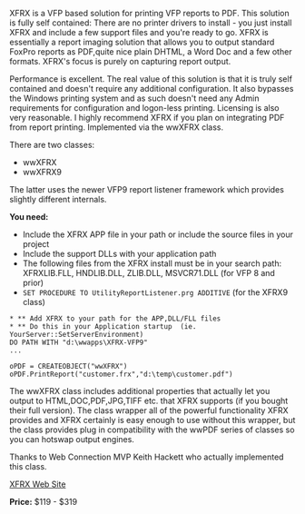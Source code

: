 ﻿XFRX is a VFP based solution for printing VFP reports to PDF. This solution is fully self contained: There are no printer drivers to install - you just install XFRX and include a few support files and you're ready to go. XFRX is essentially a report imaging solution that allows you to output standard FoxPro reports as PDF,quite nice plain DHTML, a Word Doc and a few other formats. XFRX's focus is purely on capturing report output.Performance is excellent. The real value of this solution is that it is truly self contained and doesn't require any additional configuration. It also bypasses the Windows printing  system and as such doesn't need any Admin requirements for configuration and logon-less printing. Licensing is also very reasonable. I highly recommend XFRX if you plan on integrating PDF from report printing.  Implemented via the wwXFRX class.There are two classes:* wwXFRX* wwXFRX9The latter uses the newer VFP9 report listener framework which provides slightly different internals.**You need:**  * Include the XFRX APP file in your path or include the source files in your project* Include the support DLLs with your application path* The following files from the XFRX install must be in your search path:XFRXLIB.FLL, HNDLIB.DLL, ZLIB.DLL,  MSVCR71.DLL (for VFP 8 and prior)* `SET PROCEDURE TO UtilityReportListener.prg ADDITIVE`  (for the XFRX9 class)```foxpro* ** Add XFRX to your path for the APP,DLL/FLL files* ** Do this in your Application startup  (ie. YourServer::SetServerEnvironment)DO PATH WITH "d:\wwapps\XFRX-VFP9"...oPDF = CREATEOBJECT("wwXFRX")oPDF.PrintReport("customer.frx","d:\temp\customer.pdf")```The wwXFRX class includes additional properties that actually let you output to HTML,DOC,PDF,JPG,TIFF etc. that XFRX supports (if you bought their full version). The class wrapper all of the powerful functionality XFRX provides and XFRX certainly is easy enough to use without this wrapper, but the class provides plug in compatibility with the wwPDF series of classes so you can hotswap output engines.Thanks to Web Connection MVP Keith Hackett who actually implemented this class.[XFRX Web Site](http://www.eqeus.com/frx2wrd.php)**Price:** $119 - $319